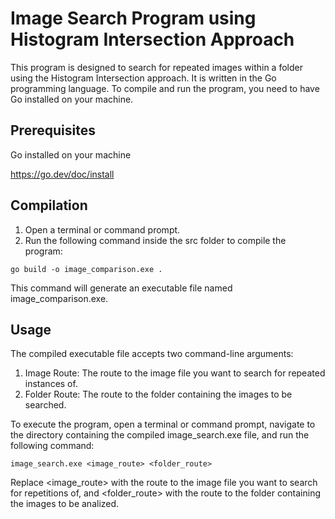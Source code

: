 # Image Search Program using Histogram Intersection Approach

This program is designed to search for repeated images within a folder using the Histogram Intersection approach. It is written in the Go programming language. To compile and run the program, you need to have Go installed on your machine.

## Prerequisites

Go installed on your machine

https://go.dev/doc/install

## Compilation

1. Open a terminal or command prompt.
2. Run the following command inside the src folder to compile the program:

 `go build -o image_comparison.exe .` 

This command will generate an executable file named image_comparison.exe.

## Usage

The compiled executable file accepts two command-line arguments:

1. Image Route: The route to the image file you want to search for repeated instances of.
2. Folder Route: The route to the folder containing the images to be searched.

To execute the program, open a terminal or command prompt, navigate to the directory containing the compiled image_search.exe file, and run the following command:

`image_search.exe <image_route> <folder_route>`

Replace <image_route> with the route to the image file you want to search for repetitions of, and <folder_route> with the route to the folder containing the images to be analized.